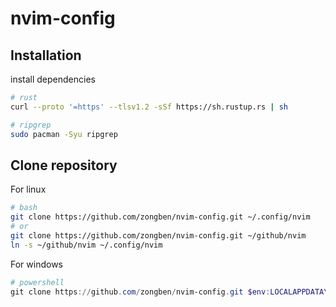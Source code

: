 # nvim-config

## Installation

install dependencies

```sh
# rust
curl --proto '=https' --tlsv1.2 -sSf https://sh.rustup.rs | sh

# ripgrep
sudo pacman -Syu ripgrep
```

## Clone repository

For linux
```bash
# bash
git clone https://github.com/zongben/nvim-config.git ~/.config/nvim
# or
git clone https://github.com/zongben/nvim-config.git ~/github/nvim
ln -s ~/github/nvim ~/.config/nvim
```

For windows
```powershell
# powershell
git clone https://github.com/zongben/nvim-config.git $env:LOCALAPPDATA\nvim
```
